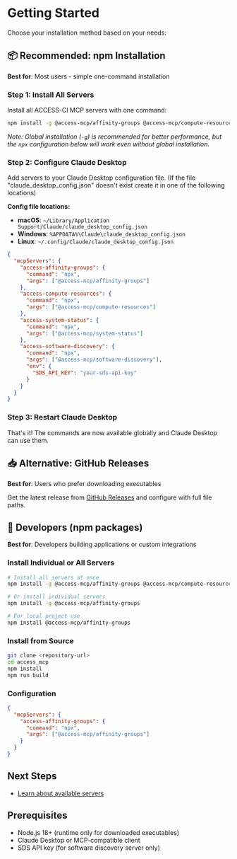 # Getting Started

Choose your installation method based on your needs:

## 📦 Recommended: npm Installation

**Best for**: Most users - simple one-command installation

### Step 1: Install All Servers

Install all ACCESS-CI MCP servers with one command:

```bash
npm install -g @access-mcp/affinity-groups @access-mcp/compute-resources @access-mcp/system-status @access-mcp/software-discovery
```

_Note: Global installation (`-g`) is recommended for better performance, but the `npx` configuration below will work even without global installation._

### Step 2: Configure Claude Desktop

Add servers to your Claude Desktop configuration file. (If the file "claude_desktop_config.json" doesn't exist create it in one of the following locations)

**Config file locations:**

- **macOS**: `~/Library/Application Support/Claude/claude_desktop_config.json`
- **Windows**: `%APPDATA%\Claude\claude_desktop_config.json`
- **Linux**: `~/.config/Claude/claude_desktop_config.json`

```json
{
  "mcpServers": {
    "access-affinity-groups": {
      "command": "npx",
      "args": ["@access-mcp/affinity-groups"]
    },
    "access-compute-resources": {
      "command": "npx",
      "args": ["@access-mcp/compute-resources"]
    },
    "access-system-status": {
      "command": "npx",
      "args": ["@access-mcp/system-status"]
    },
    "access-software-discovery": {
      "command": "npx",
      "args": ["@access-mcp/software-discovery"],
      "env": {
        "SDS_API_KEY": "your-sds-api-key"
      }
    }
  }
}
```

### Step 3: Restart Claude Desktop

That's it! The commands are now available globally and Claude Desktop can use them.

## 📥 Alternative: GitHub Releases

**Best for**: Users who prefer downloading executables

Get the latest release from [GitHub Releases](https://github.com/necyberteam/access-mcp/releases) and configure with full file paths.

## 🔧 Developers (npm packages)

**Best for**: Developers building applications or custom integrations

### Install Individual or All Servers

```bash
# Install all servers at once
npm install -g @access-mcp/affinity-groups @access-mcp/compute-resources @access-mcp/system-status @access-mcp/software-discovery

# Or install individual servers
npm install -g @access-mcp/affinity-groups

# For local project use
npm install @access-mcp/affinity-groups
```

### Install from Source

```bash
git clone <repository-url>
cd access_mcp
npm install
npm run build
```

### Configuration

```json
{
  "mcpServers": {
    "access-affinity-groups": {
      "command": "npx",
      "args": ["@access-mcp/affinity-groups"]
    }
  }
}
```

## Next Steps

- [Learn about available servers](/servers/)

## Prerequisites

- Node.js 18+ (runtime only for downloaded executables)
- Claude Desktop or MCP-compatible client
- SDS API key (for software discovery server only)
